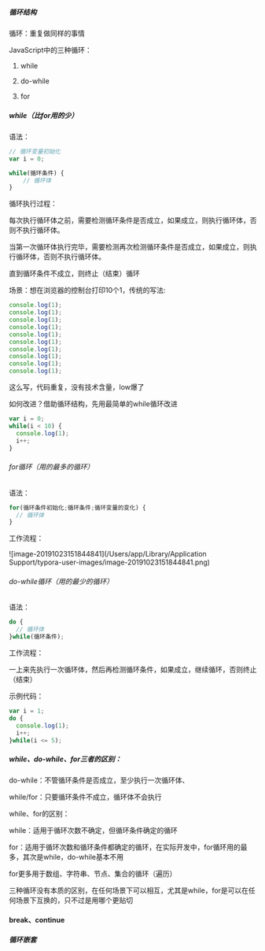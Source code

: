 

##### 循环结构

循环：重复做同样的事情

JavaScript中的三种循环：

1. while

2. do-while

3. for

   



##### while（比for用的少）

语法：

```js
// 循环变量初始化
var i = 0;

while(循环条件) {
	// 循环体 
}
```

循环执行过程：

每次执行循环体之前，需要检测循环条件是否成立，如果成立，则执行循环体，否则不执行循环体。

当第一次循环体执行完毕，需要检测再次检测循环条件是否成立，如果成立，则执行循环体，否则不执行循环体。

直到循环条件不成立，则终止（结束）循环



场景：想在浏览器的控制台打印10个1，传统的写法:

```js
console.log(1);
console.log(1);
console.log(1);
console.log(1);
console.log(1);
console.log(1);
console.log(1);
console.log(1);
console.log(1);
console.log(1);
```

这么写，代码重复，没有技术含量，low爆了

如何改进？借助循环结构，先用最简单的while循环改进

```js
var i = 0;
while(i < 10) {
  console.log(1);
  i++;
}
```



###### for循环（用的最多的循环）

语法：

```js
for(循环条件初始化;循环条件;循环变量的变化) {
  // 循环体 
}
```

工作流程：

![image-20191023151844841](/Users/app/Library/Application Support/typora-user-images/image-20191023151844841.png)



###### do-while循环（用的最少的循环）

语法：

```js
do {
  // 循环体 
}while(循环条件);
```

工作流程：

一上来先执行一次循环体，然后再检测循环条件，如果成立，继续循环，否则终止（结束）

示例代码：

```js
var i = 1;
do {
  console.log(1);
  i++;
}while(i <= 5);
```



##### while、do-while、for三者的区别：

do-while：不管循环条件是否成立，至少执行一次循环体、

while/for：只要循环条件不成立，循环体不会执行

while、for的区别：

while：适用于循环次数不确定，但循环条件确定的循环

for：适用于循环次数和循环条件都确定的循环，在实际开发中，for循环用的最多，其次是while，do-while基本不用

for更多用于数组、字符串、节点、集合的循环（遍历）

三种循环没有本质的区别，在任何场景下可以相互，尤其是while，for是可以在任何场景下互换的，只不过是用哪个更贴切























#### break、continue

##### 循环嵌套































